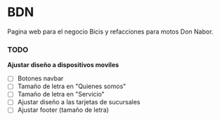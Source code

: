 # BDN 

Pagina web para el negocio Bicis y refacciones para motos Don Nabor.

### TODO

**Ajustar diseño a dispositivos moviles**

- [ ] Botones navbar
- [ ] Tamaño de letra en "Quienes somos"
- [ ] Tamaño de letra en "Servicio"
- [ ] Ajustar diseño a las tarjetas de sucursales
- [ ] Ajustar footer (tamaño de letra)